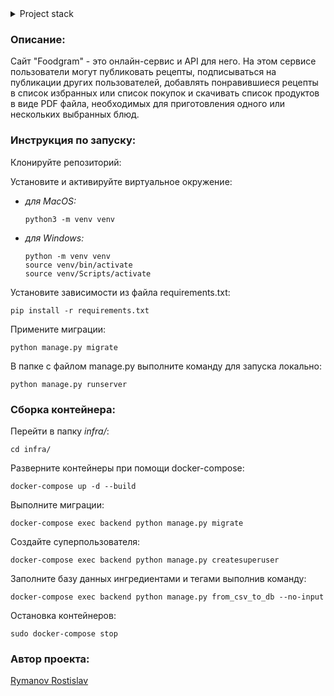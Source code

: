 <details>
<summary>Project stack</summary>

- Python 3.7
- Django 2.1
- Django REST Framework 
- Djoser 
- Pillow
- Docker Compose 
- Gunicorn
- Nginx
- PostgresQL
- GitHub Actions

</details>

### Описание:
Сайт "Foodgram" - это онлайн-сервис и API для него.
На этом сервисе пользователи могут публиковать рецепты, 
подписываться на публикации других пользователей, 
добавлять понравившиеся рецепты в список избранных или список покупок 
и скачивать список продуктов в виде PDF файла, 
необходимых для приготовления одного или нескольких выбранных блюд.


### Инструкция по запуску:
Клонируйте репозиторий:

Установите и активируйте виртуальное окружение:

- *для MacOS:*
    ```commandline
    python3 -m venv venv
    ```
- *для Windows:*
    ```commandline
    python -m venv venv
    source venv/bin/activate
    source venv/Scripts/activate
    ```
Установите зависимости из файла requirements.txt:
```commandline
pip install -r requirements.txt
```
Примените миграции:
```commandline
python manage.py migrate
```
В папке с файлом manage.py выполните команду для запуска локально:
```commandline
python manage.py runserver
```

### Сборка контейнера:
Перейти в папку *infra/*:
```commandline
cd infra/
```
Разверните контейнеры при помощи docker-compose:
```commandline
docker-compose up -d --build
```
Выполните миграции:
```commandline
docker-compose exec backend python manage.py migrate
```
Создайте суперпользователя:
```commandline
docker-compose exec backend python manage.py createsuperuser
```
Заполните базу данных ингредиентами и тегами выполнив команду:
```commandline
docker-compose exec backend python manage.py from_csv_to_db --no-input
```
Остановка контейнеров:
```commandline
sudo docker-compose stop
```

### Автор проекта:

[Rymanov Rostislav](https://github.com/RostIiIslav)
